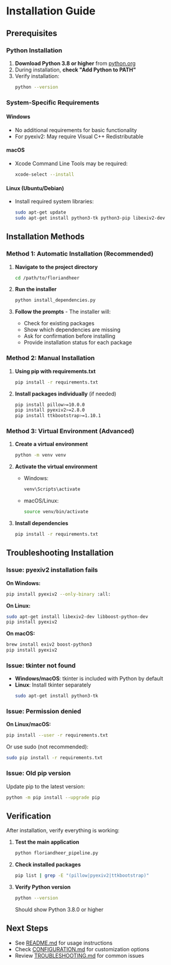 # Installation Guide

## Prerequisites

### Python Installation

1. **Download Python 3.8 or higher** from [python.org](https://www.python.org/downloads/)
2. During installation, **check "Add Python to PATH"**
3. Verify installation:
   ```bash
   python --version
   ```

### System-Specific Requirements

#### Windows
- No additional requirements for basic functionality
- For pyexiv2: May require Visual C++ Redistributable

#### macOS
- Xcode Command Line Tools may be required:
  ```bash
  xcode-select --install
  ```

#### Linux (Ubuntu/Debian)
- Install required system libraries:
  ```bash
  sudo apt-get update
  sudo apt-get install python3-tk python3-pip libexiv2-dev
  ```

## Installation Methods

### Method 1: Automatic Installation (Recommended)

1. **Navigate to the project directory**
   ```bash
   cd /path/to/floriandheer
   ```

2. **Run the installer**
   ```bash
   python install_dependencies.py
   ```

3. **Follow the prompts** - The installer will:
   - Check for existing packages
   - Show which dependencies are missing
   - Ask for confirmation before installing
   - Provide installation status for each package

### Method 2: Manual Installation

1. **Using pip with requirements.txt**
   ```bash
   pip install -r requirements.txt
   ```

2. **Install packages individually** (if needed)
   ```bash
   pip install pillow>=10.0.0
   pip install pyexiv2>=2.8.0
   pip install ttkbootstrap>=1.10.1
   ```

### Method 3: Virtual Environment (Advanced)

1. **Create a virtual environment**
   ```bash
   python -m venv venv
   ```

2. **Activate the virtual environment**
   - Windows:
     ```bash
     venv\Scripts\activate
     ```
   - macOS/Linux:
     ```bash
     source venv/bin/activate
     ```

3. **Install dependencies**
   ```bash
   pip install -r requirements.txt
   ```

## Troubleshooting Installation

### Issue: pyexiv2 installation fails

**On Windows:**
```bash
pip install pyexiv2 --only-binary :all:
```

**On Linux:**
```bash
sudo apt-get install libexiv2-dev libboost-python-dev
pip install pyexiv2
```

**On macOS:**
```bash
brew install exiv2 boost-python3
pip install pyexiv2
```

### Issue: tkinter not found

- **Windows/macOS**: tkinter is included with Python by default
- **Linux**: Install tkinter separately
  ```bash
  sudo apt-get install python3-tk
  ```

### Issue: Permission denied

**On Linux/macOS:**
```bash
pip install --user -r requirements.txt
```

Or use sudo (not recommended):
```bash
sudo pip install -r requirements.txt
```

### Issue: Old pip version

Update pip to the latest version:
```bash
python -m pip install --upgrade pip
```

## Verification

After installation, verify everything is working:

1. **Test the main application**
   ```bash
   python floriandheer_pipeline.py
   ```

2. **Check installed packages**
   ```bash
   pip list | grep -E "(pillow|pyexiv2|ttkbootstrap)"
   ```

3. **Verify Python version**
   ```bash
   python --version
   ```
   Should show Python 3.8.0 or higher

## Next Steps

- See [README.md](../README.md) for usage instructions
- Check [CONFIGURATION.md](CONFIGURATION.md) for customization options
- Review [TROUBLESHOOTING.md](TROUBLESHOOTING.md) for common issues
